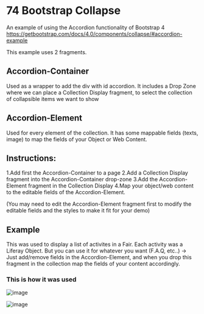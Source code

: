# 74 Bootstrap Collapse

An example of using the Accordion functionality of Bootstrap 4
https://getbootstrap.com/docs/4.0/components/collapse/#accordion-example

This example uses 2 fragments.
## Accordion-Container 
Used as a wrapper to add the div with id accordion.
It includes a Drop Zone where we can place a Collection Display fragment, to select the collection of collapsible items we want to show

## Accordion-Element
Used for every element of the collection. It has some mappable fields (texts, image) to map the fields of your Object or Web Content.

## Instructions:
1.Add first the Accordion-Container to a page
2.Add a Collection Display fragment into the Accordion-Container drop-zone
3.Add the Accordion-Element fragment in the Collection Display
4.Map your object/web content to the editable fields of the Accordion-Element.

(You may need to edit the Accordion-Element fragment first to modify the editable fields and the styles to make it fit for your demo)

## Example
This was used to display a list of activites in a Fair. Each activity was a Liferay Object.
But you can use it for whatever you want (F.A.Q, etc..) -> Just add/remove fields in the Accordion-Element, and when you drop this fragment in the collection map the fields of your content accordingly.

### This is how it was used

![image](https://user-images.githubusercontent.com/19341713/208486835-96eb91a2-39f1-441f-a2e7-6c9bfbe5541f.png)

![image](https://user-images.githubusercontent.com/19341713/208486903-84f724e7-e1c1-42ef-9a66-57024617372a.png)
